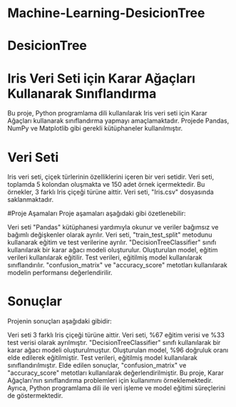 # Machine-Learning-DesicionTree
# DesicionTree
# Iris Veri Seti için Karar Ağaçları Kullanarak Sınıflandırma
Bu proje, Python programlama dili kullanılarak Iris veri seti için Karar Ağaçları kullanarak sınıflandırma yapmayı amaçlamaktadır. Projede Pandas, NumPy ve Matplotlib gibi gerekli kütüphaneler kullanılmıştır.

# Veri Seti
Iris veri seti, çiçek türlerinin özelliklerini içeren bir veri setidir. Veri seti, toplamda 5 kolondan oluşmakta ve 150 adet örnek içermektedir. Bu örnekler, 3 farklı Iris çiçeği türüne aittir. Veri seti, "Iris.csv" dosyasında saklanmaktadır.

#Proje Aşamaları
Proje aşamaları aşağıdaki gibi özetlenebilir:

Veri seti "Pandas" kütüphanesi yardımıyla okunur ve veriler bağımsız ve bağımlı değişkenler olarak ayrılır.
Veri seti, "train_test_split" metodunu kullanarak eğitim ve test verilerine ayrılır.
"DecisionTreeClassifier" sınıfı kullanılarak bir karar ağacı modeli oluşturulur.
Oluşturulan model, eğitim verileri kullanılarak eğitilir.
Test verileri, eğitilmiş model kullanılarak sınıflandırılır.
"confusion_matrix" ve "accuracy_score" metotları kullanılarak modelin performansı değerlendirilir.
# Sonuçlar
Projenin sonuçları aşağıdaki gibidir:

Veri seti 3 farklı Iris çiçeği türüne aittir.
Veri seti, %67 eğitim verisi ve %33 test verisi olarak ayrılmıştır.
"DecisionTreeClassifier" sınıfı kullanılarak bir karar ağacı modeli oluşturulmuştur.
Oluşturulan model, %96 doğruluk oranı elde edilerek eğitilmiştir.
Test verileri, eğitilmiş model kullanılarak sınıflandırılmıştır.
Elde edilen sonuçlar, "confusion_matrix" ve "accuracy_score" metotları kullanılarak değerlendirilmiştir.
Bu proje, Karar Ağaçları'nın sınıflandırma problemleri için kullanımını örneklemektedir. Ayrıca, Python programlama dili ile veri işleme ve model eğitimi süreçlerini de göstermektedir.
